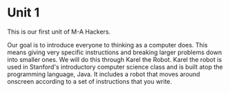# Unit 1
This is our first unit of M-A Hackers.

Our goal is to introduce everyone to thinking as a computer does. This means
giving very specific instructions and breaking larger problems down into smaller
ones. We will do this through Karel the Robot. Karel the robot is used in
Stanford's introductory computer science class and is built atop the programming
language, Java. It includes a robot that moves around onscreen according to a
set of instructions that you write.
